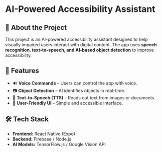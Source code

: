# AI-Powered Accessibility Assistant

## 🚀 About the Project
This project is an AI-powered accessibility assistant designed to help visually impaired users interact with digital content. The app uses **speech recognition, text-to-speech, and AI-based object detection** to improve accessibility.

## 🎯 Features
- 🔊 **Voice Commands** – Users can control the app with voice.
- 📷 **Object Detection** – AI identifies objects in real-time.
- 📖 **Text-to-Speech (TTS)** – Reads out text from images or documents.
- 📲 **User-Friendly UI** – Simple and accessible interface.

## 🛠️ Tech Stack
- **Frontend:** React Native (Expo)
- **Backend:** Firebase / Node.js
- **AI Models:** TensorFlow.js / Google Vision API


